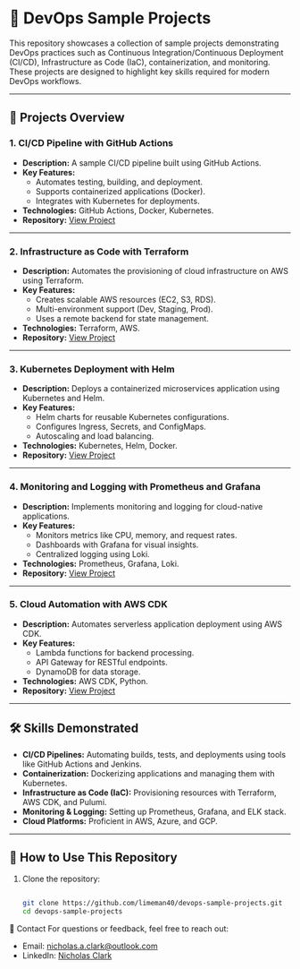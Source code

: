 # 🚀 DevOps Sample Projects

This repository showcases a collection of sample projects demonstrating DevOps practices such as Continuous Integration/Continuous Deployment (CI/CD), Infrastructure as Code (IaC), containerization, and monitoring. These projects are designed to highlight key skills required for modern DevOps workflows.

---

## 📂 Projects Overview

### 1. **CI/CD Pipeline with GitHub Actions**
   - **Description:** A sample CI/CD pipeline built using GitHub Actions.
   - **Key Features:**
     - Automates testing, building, and deployment.
     - Supports containerized applications (Docker).
     - Integrates with Kubernetes for deployments.
   - **Technologies:** GitHub Actions, Docker, Kubernetes.
   - **Repository:** [View Project](#)

---

### 2. **Infrastructure as Code with Terraform**
   - **Description:** Automates the provisioning of cloud infrastructure on AWS using Terraform.
   - **Key Features:**
     - Creates scalable AWS resources (EC2, S3, RDS).
     - Multi-environment support (Dev, Staging, Prod).
     - Uses a remote backend for state management.
   - **Technologies:** Terraform, AWS.
   - **Repository:** [View Project](https://github.com/limeman40/devops-sample-projects/tree/develop/ci-cd-pipeline-project)

---

### 3. **Kubernetes Deployment with Helm**
   - **Description:** Deploys a containerized microservices application using Kubernetes and Helm.
   - **Key Features:**
     - Helm charts for reusable Kubernetes configurations.
     - Configures Ingress, Secrets, and ConfigMaps.
     - Autoscaling and load balancing.
   - **Technologies:** Kubernetes, Helm, Docker.
   - **Repository:** [View Project](#)

---

### 4. **Monitoring and Logging with Prometheus and Grafana**
   - **Description:** Implements monitoring and logging for cloud-native applications.
   - **Key Features:**
     - Monitors metrics like CPU, memory, and request rates.
     - Dashboards with Grafana for visual insights.
     - Centralized logging using Loki.
   - **Technologies:** Prometheus, Grafana, Loki.
   - **Repository:** [View Project](#)

---

### 5. **Cloud Automation with AWS CDK**
   - **Description:** Automates serverless application deployment using AWS CDK.
   - **Key Features:**
     - Lambda functions for backend processing.
     - API Gateway for RESTful endpoints.
     - DynamoDB for data storage.
   - **Technologies:** AWS CDK, Python.
   - **Repository:** [View Project](#)

---

## 🛠️ Skills Demonstrated

- **CI/CD Pipelines:** Automating builds, tests, and deployments using tools like GitHub Actions and Jenkins.
- **Containerization:** Dockerizing applications and managing them with Kubernetes.
- **Infrastructure as Code (IaC):** Provisioning resources with Terraform, AWS CDK, and Pulumi.
- **Monitoring & Logging:** Setting up Prometheus, Grafana, and ELK stack.
- **Cloud Platforms:** Proficient in AWS, Azure, and GCP.

---

## 📄 How to Use This Repository

1. Clone the repository:
   ```bash

   git clone https://github.com/limeman40/devops-sample-projects.git
   cd devops-sample-projects

📧 Contact
For questions or feedback, feel free to reach out:

* Email: nicholas.a.clark@outlook.com
* LinkedIn: [Nicholas Clark](https://www.linkedin.com/in/nicholas-a-clark/)

